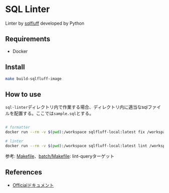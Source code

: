 # SQL Linter

Linter by [sqlfluff](https://github.com/sqlfluff/sqlfluff) developed by Python

## Requirements

- Docker

## Install

```sh
make build-sqlfluff-image
```

## How to use

`sql-linter`ディレクトリ内で作業する場合、ディレクトリ内に適当なsqlファイルを配置する。ここでは`sample.sql`とする。

```sh

# formatter
docker run --rm -v $(pwd):/workspace sqlfluff-local:latest fix /workspace/sample.sql

# linter
docker run --rm -v $(pwd):/workspace sqlfluff-local:latest lint /workspace/sample.sql
```

参考: [Makefile](./Makefile)、[batch/Makefile](../batch/Makefile): lint-queryターゲット

## References

- [Officialドキュメント](https://docs.sqlfluff.com/en/stable/index.html)
